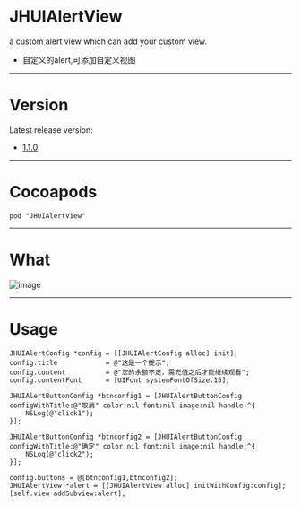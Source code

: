 # JHUIAlertView
a custom alert view which can add your custom view.
- 自定义的alert,可添加自定义视图

---

# Version
Latest release version:
- [1.1.0](https://github.com/xjh093/JHUIAlertView/releases)

---

# Cocoapods
`pod "JHUIAlertView"`

---

# What
![image](https://github.com/xjh093/JHUIAlertView/blob/master/Screen%20Shot%202017-09-15%20at%2011.16.20.png)

---

# Usage
```
JHUIAlertConfig *config = [[JHUIAlertConfig alloc] init];
config.title            = @"这是一个提示";
config.content          = @"您的余额不足，需充值之后才能继续观看";
config.contentFont      = [UIFont systemFontOfSize:15];

JHUIAlertButtonConfig *btnconfig1 = [JHUIAlertButtonConfig configWithTitle:@"取消" color:nil font:nil image:nil handle:^{
    NSLog(@"click1");
}];

JHUIAlertButtonConfig *btnconfig2 = [JHUIAlertButtonConfig configWithTitle:@"确定" color:nil font:nil image:nil handle:^{
    NSLog(@"click2");
}];

config.buttons = @[btnconfig1,btnconfig2];
JHUIAlertView *alert = [[JHUIAlertView alloc] initWithConfig:config];
[self.view addSubview:alert];
```
